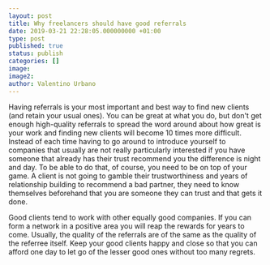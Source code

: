 ```yaml
---
layout: post
title: Why freelancers should have good referrals
date: 2019-03-21 22:28:05.000000000 +01:00
type: post
published: true
status: publish
categories: []
image:
image2:
author: Valentino Urbano
---
```


Having referrals is your most important and best way to find new clients (and retain your usual ones). You can be great at what you do, but don't get enough high-quality referrals to spread the word around about how great is your work and finding new clients will become 10 times more difficult. Instead of each time having to go around to introduce yourself to companies that usually are not really particularly interested if you have someone that already has their trust recommend you the difference is night and day. To be able to do that, of course, you need to be on top of your game. A client is not going to gamble their trustworthiness and years of relationship building to recommend a bad partner, they need to know themselves beforehand that you are someone they can trust and that gets it done.

Good clients tend to work with other equally good companies. If you can form a network in a positive area you will reap the rewards for years to come. Usually, the quality of the referrals are of the same as the quality of the referree itself. Keep your good clients happy and close so that you can afford one day to let go of the lesser good ones without too many regrets.
